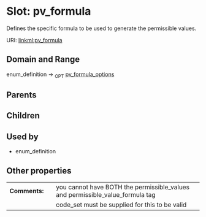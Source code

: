 
# Slot: pv_formula


Defines the specific formula to be used to generate the permissible values.

URI: [linkml:pv_formula](https://w3id.org/linkml/pv_formula)


## Domain and Range

enum_definition &#8594;  <sub>OPT</sub> [pv_formula_options](pv_formula_options.md)

## Parents


## Children


## Used by

 * enum_definition

## Other properties

|  |  |  |
| --- | --- | --- |
| **Comments:** | | you cannot have BOTH the permissible_values and permissible_value_formula tag |
|  | | code_set must be supplied for this to be valid |


